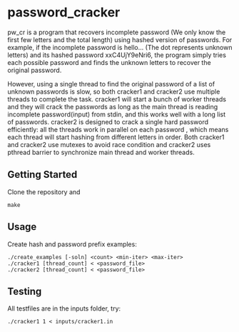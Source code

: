 # password_cracker
pw_cr is a program that recovers incomplete password (We only know the first few letters and the total length) using hashed version of passwords. For example, if the incomplete password is hello... (The dot represents unknown letters) and its hashed password xxC4UjY9eNri6, the program simply tries each possible password and finds the unknown letters to recover the original password.

However, using a single thread to find the original password of a list of unknown passwords is slow, so both cracker1 and cracker2 use multiple threads to complete the task. cracker1 will start a bunch of worker threads and they will crack the passwords as long as the main thread is reading incomplete password(input) from stdin, and this works well with a long list of passwords. cracker2 is designed to crack a single hard password efficiently: all the threads work in parallel on each password , which means each thread will start hashing from different letters in order. Both cracker1 and cracker2 use mutexes to avoid race condition and cracker2 uses pthread barrier to synchronize main thread and worker threads.

## Getting Started
Clone the repository and
```
make
```

## Usage
Create hash and password prefix examples:
```
./create_examples [-soln] <count> <min-iter> <max-iter>
./cracker1 [thread_count] < <password_file>
./cracker2 [thread_count] < <password_file>
```

## Testing
All testfiles are in the inputs folder, try:
```
./cracker1 1 < inputs/cracker1.in
```
